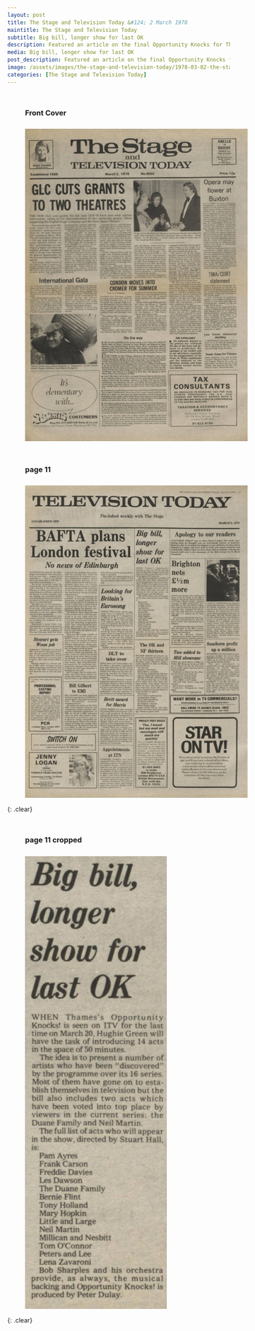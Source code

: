 ```yaml
---
layout: post
title: The Stage and Television Today &#124; 2 March 1978
maintitle: The Stage and Television Today
subtitle: Big bill, longer show for last OK
description: Featured an article on the final Opportunity Knocks for Thames Television.
media: Big bill, longer show for last OK
post_description: Featured an article on the final Opportunity Knocks for Thames Television.
image: /assets/images/the-stage-and-television-today/1978-03-02-the-stage-and-television-today-front-cover.jpg
categories: [The Stage and Television Today]
---
```


<figure class="fig1">
<figcaption>
<h3 id="front-cover">Front Cover</h3>
</figcaption>
<a href="/assets/images/the-stage-and-television-today/1978-03-02-the-stage-and-television-today-front-cover.jpg"><img src="/assets/images/the-stage-and-television-today/1978-03-02-the-stage-and-television-today-front-cover.jpg" class="full-width zoom-in"></a>
</figure>

<figure class="fig2">
<figcaption>
<h3 id="page-11">page 11</h3>
</figcaption>
<a href="/assets/images/the-stage-and-television-today/1978-03-02-the-stage-and-television-today-page-11.jpg"><img src="/assets/images/the-stage-and-television-today/1978-03-02-the-stage-and-television-today-page-11.jpg" class="full-width zoom-in"></a>
</figure>

{: .clear}

<figure class="fig1">
<figcaption>
<h3 id="page-11-cropped">page 11 cropped</h3>
</figcaption>
<a href="/assets/images/the-stage-and-television-today/1978-03-02-the-stage-and-television-today-page-11-cropped.jpg"><img src="/assets/images/the-stage-and-television-today/1978-03-02-the-stage-and-television-today-page-11-cropped.jpg" class="full-width zoom-in"></a>
</figure>

<br />{: .clear}

<style>
.fig1 {float:left; width:49%;}

.fig2 {float:right; width:49%;}

figcaption {float:left; width:100%;}

@media screen and (orientation:portrait) {
.fig1, .fig2 {float:left; width:100%;}
figcaption {float:left; width:100%; margin-bottom: 10px;}
}
</style>

